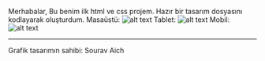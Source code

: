 Merhabalar, 
Bu benim ilk html ve css projem.
Hazır bir tasarım dosyasını kodlayarak oluşturdum.
Masaüstü:
![alt text](https://imgur.com/2WuZsMI.png)
Tablet:
![alt text](https://imgur.com/XclH1O0.png)
Mobil:
![alt text](https://imgur.com/R3sB8hE.png)
__________________________________________________
Grafik tasarımın sahibi: Sourav Aich
